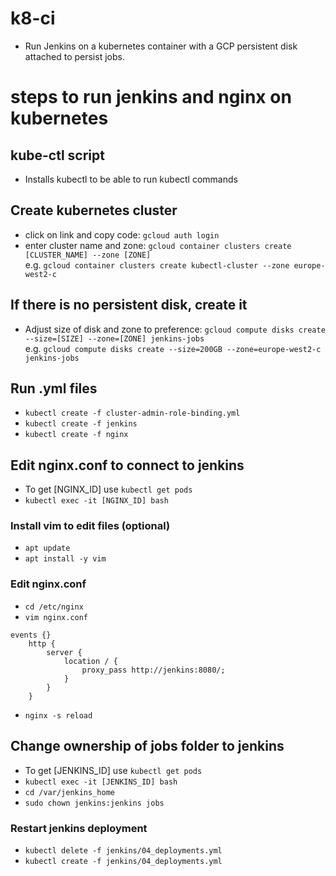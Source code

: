 # k8-ci
- Run Jenkins on a kubernetes container with a GCP persistent disk attached to persist jobs.  

# steps to run jenkins and nginx on kubernetes
## kube-ctl script
- Installs kubectl to be able to run kubectl commands  

## Create kubernetes cluster
- click on link and copy code: `gcloud auth login`  
- enter cluster name and zone: `gcloud container clusters create [CLUSTER_NAME] --zone [ZONE]`  
e.g. `gcloud container clusters create kubectl-cluster --zone europe-west2-c`  

## If there is no persistent disk, create it
- Adjust size of disk and zone to preference: `gcloud compute disks create --size=[SIZE] --zone=[ZONE] jenkins-jobs`  
e.g. `gcloud compute disks create --size=200GB --zone=europe-west2-c jenkins-jobs`  

## Run .yml files
- `kubectl create -f cluster-admin-role-binding.yml`  
- `kubectl create -f jenkins`  
- `kubectl create -f nginx`  

## Edit nginx.conf to connect to jenkins
- To get [NGINX_ID] use `kubectl get pods`    
- `kubectl exec -it [NGINX_ID] bash`  
### Install vim to edit files (optional)
- `apt update`  
- `apt install -y vim`   
### Edit nginx.conf
- `cd /etc/nginx`  
- `vim nginx.conf`  
```
events {}   
    http {   
        server {   
            location / {   
                proxy_pass http://jenkins:8080/;   
            }   
        }   
    }
```
- `nginx -s reload`  

## Change ownership of jobs folder to jenkins
- To get [JENKINS_ID] use `kubectl get pods`  
- `kubectl exec -it [JENKINS_ID] bash`  
- `cd /var/jenkins_home`  
- `sudo chown jenkins:jenkins jobs`  
### Restart jenkins deployment
- `kubectl delete -f jenkins/04_deployments.yml`    
- `kubectl create -f jenkins/04_deployments.yml`  
